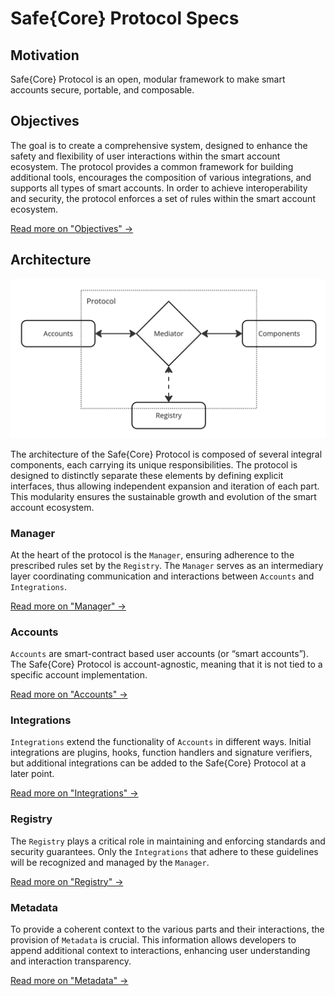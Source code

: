 # Safe{Core} Protocol Specs

## Motivation

Safe{Core} Protocol is an open, modular framework to make smart accounts secure, portable, and composable.

## Objectives

The goal is to create a comprehensive system, designed to enhance the safety and flexibility of user interactions within the smart account ecosystem. The protocol provides a common framework for building additional tools, encourages the composition of various integrations, and supports all types of smart accounts. In order to achieve interoperability and security, the protocol enforces a set of rules within the smart account ecosystem.

[Read more on "Objectives" ->](/objective/README.md)

## Architecture

<img src="./_assets/architecture_overview.png" width=600 alt="Architecture Overview" />

The architecture of the Safe{Core} Protocol is composed of several integral components, each carrying its unique responsibilities. The protocol is designed to distinctly separate these elements by defining explicit interfaces, thus allowing independent expansion and iteration of each part. This modularity ensures the sustainable growth and evolution of the smart account ecosystem.

### Manager

At the heart of the protocol is the `Manager`, ensuring adherence to the prescribed rules set by the `Registry`. The `Manager` serves as an intermediary layer coordinating communication and interactions between `Accounts` and `Integrations`.

[Read more on "Manager" ->](/manager/README.md)

### Accounts

`Accounts` are smart-contract based user accounts (or “smart accounts”). The Safe{Core} Protocol is account-agnostic, meaning that it is not tied to a specific account implementation.

[Read more on "Accounts" ->](/accounts/README.md)

### Integrations

`Integrations` extend the functionality of `Accounts` in different ways. Initial integrations are plugins, hooks, function handlers and signature verifiers, but additional integrations can be added to the Safe{Core} Protocol at a later point.

[Read more on "Integrations" ->](/integrations/README.md)

### Registry

The `Registry` plays a critical role in maintaining and enforcing standards and security guarantees. Only the `Integrations` that adhere to these guidelines will be recognized and managed by the `Manager`.

[Read more on "Registry" ->](/registry/README.md)

### Metadata

To provide a coherent context to the various parts and their interactions, the provision of `Metadata` is crucial. This information allows developers to append additional context to interactions, enhancing user understanding and interaction transparency.

[Read more on "Metadata" ->](/meta_information/README.md)
